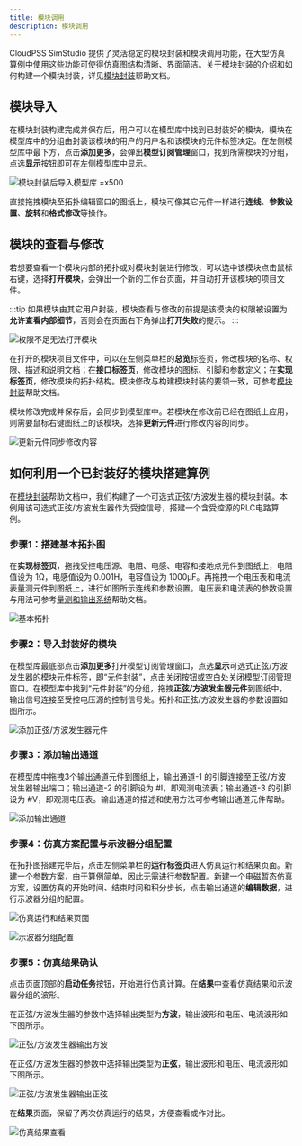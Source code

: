 ```yaml
---
title: 模块调用
description: 模块调用
---
```


CloudPSS SimStudio 提供了灵活稳定的模块封装和模块调用功能，在大型仿真算例中使用这些功能可使得仿真图结构清晰、界面简洁。关于模块封装的介绍和如何构建一个模块封装，详见[模块封装](../40-module-packaging/index.md)帮助文档。

## 模块导入

在模块封装构建完成并保存后，用户可以在模型库中找到已封装好的模块，模块在模型库中的分组由封装该模块的用户的用户名和该模块的元件标签决定。在左侧模型库中最下方，点击**添加更多**，会弹出**模型订阅管理**窗口，找到所需模块的分组，点选**显示**按钮即可在左侧模型库中显示。  

![模块封装后导入模型库 =x500](./S1new.png)

直接拖拽模块至拓扑编辑窗口的图纸上，模块可像其它元件一样进行**连线**、**参数设置**、**旋转**和**格式修改**等操作。

## 模块的查看与修改

若想要查看一个模块内部的拓扑或对模块封装进行修改，可以选中该模块点击鼠标右键，选择**打开模块**，会弹出一个新的工作台页面，并自动打开该模块的项目文件。

:::tip
如果模块由其它用户封装，模块查看与修改的前提是该模块的权限被设置为**允许查看内部细节**，否则会在页面右下角弹出**打开失败**的提示。
:::

![权限不足无法打开模块](./S2new.png "权限不足无法打开模块")

在打开的模块项目文件中，可以在左侧菜单栏的**总览**标签页，修改模块的名称、权限、描述和说明文档；在**接口标签页**，修改模块的图标、引脚和参数定义；在**实现标签页**，修改模块的拓扑结构。模块修改与构建模块封装的要领一致，可参考[模块封装](../40-module-packaging/index.md)帮助文档。

模块修改完成并保存后，会同步到模型库中。若模块在修改前已经在图纸上应用，则需要鼠标右键图纸上的该模块，选择**更新元件**进行修改内容的同步。

![更新元件同步修改内容](./S3new.png "更新元件同步修改内容")

## 如何利用一个已封装好的模块搭建算例

在[模块封装](../40-module-packaging/index.md)帮助文档中，我们构建了一个可选式正弦/方波发生器的模块封装。本例用该可选式正弦/方波发生器作为受控信号，搭建一个含受控源的RLC电路算例。

### 步骤1：搭建基本拓扑图

在**实现标签页**，拖拽受控电压源、电阻、电感、电容和接地点元件到图纸上，电阻值设为 1Ω，电感值设为 0.001H，电容值设为 1000μF。再拖拽一个电压表和电流表量测元件到图纸上，进行如图所示连线和参数设置。电压表和电流表的参数设置与用法可参考[量测和输出系统](../../../../20-emtlab/50-emts/30-meters-and-outputs/index.md)帮助文档。

![基本拓扑](./基本拓扑1.jpg "基本拓扑")

### 步骤2：导入封装好的模块

在模型库最底部点击**添加更多**打开模型订阅管理窗口，点选**显示**可选式正弦/方波发生器的模块元件标签，即“元件封装”，点击关闭按钮或空白处关闭模型订阅管理窗口。在模型库中找到“元件封装”的分组，拖拽**正弦/方波发生器元件**到图纸中，输出信号连接至受控电压源的控制信号处。拓扑和正弦/方波发生器的参数设置如图所示。

![添加正弦/方波发生器元件](./添加正弦方波发生器元件.jpg "添加正弦/方波发生器元件")

### 步骤3：添加输出通道

在模型库中拖拽3个输出通道元件到图纸上，输出通道-1 的引脚连接至正弦/方波发生器输出端口；输出通道-2 的引脚设为 #I，即观测电流表；输出通道-3 的引脚设为 #V，即观测电压表。输出通道的描述和使用方法可参考输出通道元件帮助。

![添加输出通道](./添加输出通道.png "添加输出通道")

### 步骤4：仿真方案配置与示波器分组配置

在拓扑图搭建完毕后，点击左侧菜单栏的**运行标签页**进入仿真运行和结果页面。新建一个参数方案，由于算例简单，因此无需进行参数配置。新建一个电磁暂态仿真方案，设置仿真的开始时间、结束时间和积分步长，点击输出通道的**编辑数据**，进行示波器分组的配置。 

![仿真运行和结果页面](./仿真运行和结果页面.png "仿真运行和结果页面")

![示波器分组配置](./S8.png "示波器分组配置")

### 步骤5：仿真结果确认

点击页面顶部的**启动任务**按钮，开始进行仿真计算。在**结果**中查看仿真结果和示波器分组的波形。  

在正弦/方波发生器的参数中选择输出类型为**方波**，输出波形和电压、电流波形如下图所示。

![正弦/方波发生器输出方波](./S9.png "正弦/方波发生器输出方波")

在正弦/方波发生器的参数中选择输出类型为**正弦**，输出波形和电压、电流波形如下图所示。

![正弦/方波发生器输出正弦](./S10.png "正弦/方波发生器输出正弦")

在**结果**页面，保留了两次仿真运行的结果，方便查看或作对比。

![仿真结果查看](./仿真结果查看.png "仿真结果查看")


<!-- ## 主要用途

## 订阅模块

## 查看与修改模块

### 查看文档

### 查看内部实现

### 修改内部实现

## 模块调用

介绍步骤

## 案例

在自己的项目中调用一个封装好的模块

## 常见问题 -->